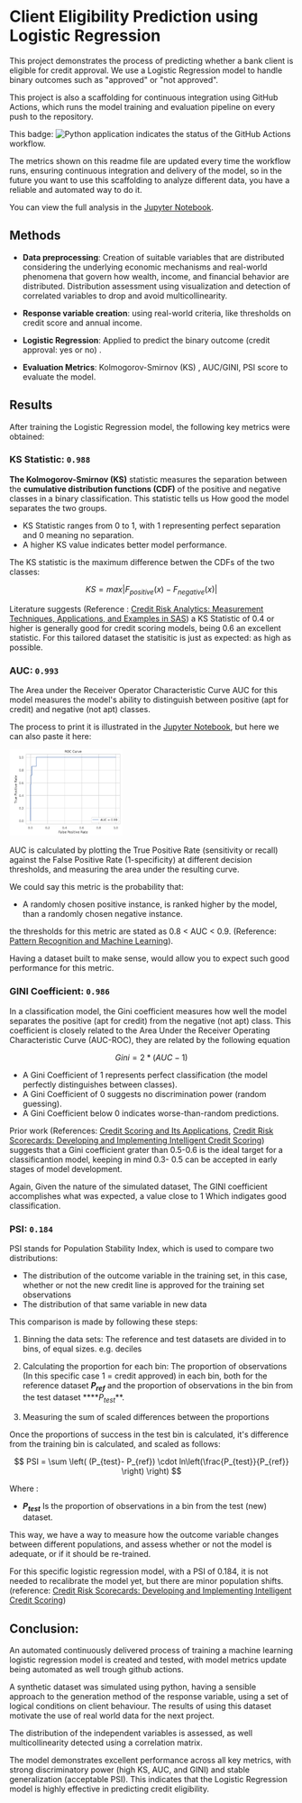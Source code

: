 



# Client Eligibility Prediction using Logistic Regression

This project demonstrates the process of predicting whether a bank client is eligible for credit approval. We use a Logistic Regression model to handle binary outcomes such as "approved" or "not approved".

This project is also a scaffolding for continuous integration using GitHub Actions, which runs the model training and evaluation pipeline on every push to the repository.

This badge: ![Python application](https://github.com/afbeltranr/ml-credit-elegibility/workflows/Python%20application/badge.svg) indicates the status of the GitHub Actions workflow.

The metrics shown on this readme file are updated every time the workflow runs, ensuring continuous integration and delivery of the model, so in the future you want to use this scaffolding to analyze different data, you have a reliable and automated way to do it.

You can view the full analysis in the [Jupyter Notebook](./credit_elegibility_logreg.ipynb).

## Methods
- **Data preprocessing**: Creation of suitable variables that are distributed considering the underlying economic mechanisms and real-world phenomena that govern how wealth, income, and financial behavior are distributed. Distribution assessment using visualization and detection of correlated variables to drop and avoid multicollinearity.

-  **Response variable creation**: using real-world criteria, like thresholds on credit score and annual income.
- **Logistic Regression**: Applied to predict the binary outcome (credit approval: yes or no) .
- **Evaluation Metrics**: Kolmogorov-Smirnov (KS) , AUC/GINI, PSI score to evaluate the model.

## Results

After training the Logistic Regression model, the following key metrics were obtained:

### **KS Statistic**: `0.988`

**The Kolmogorov-Smirnov (KS)** statistic measures the separation between the **cumulative distribution functions (CDF)** of the positive and negative classes in a binary classification. This statistic tells us How good the model separates the two groups.

* KS Statistic ranges from 0 to 1, with 1 representing perfect separation and 0 meaning no separation.
* A higher KS value indicates better model performance.

The KS statistic is the maximum difference betwen the CDFs of the two classes:

$$
KS = max | F_{positive}(x) - F_{negative} (x) |
$$

Literature suggests (Reference : [Credit Risk Analytics: Measurement Techniques, Applications, and Examples in SAS](https://www.wiley.com/en-us/Credit+Risk+Analytics%3A+Measurement+Techniques%2C+Applications%2C+and+Examples+in+SAS-p-9781119143987)) a KS Statistic of 0.4 or higher is generally good for credit scoring models, being 0.6 an excellent statistic. For this tailored dataset the statisitic is just as expected: as high as possible. 

### **AUC**: `0.993`

The Area under the Receiver Operator Characteristic Curve AUC for this model measures the model's ability to distinguish between positive (apt for credit) and negative (not apt) classes.

The process to print it is illustrated in the [Jupyter Notebook](./credit_elegibility_logreg.ipynb), but here we can also paste it here:

<img src="ROCcurve.png" alt="ROC curve" width="200" class="center"/>


AUC is calculated by plotting the True Positive Rate (sensitivity or recall) against the False Positive Rate (1-specificity) at different decision thresholds, and measuring the area under the resulting curve. 

We could say this metric is the probability that:

- A randomly chosen positive instance, is ranked higher by the model, than a randomly chosen negative instance.

the thresholds for this metric are stated as 0.8 < AUC < 0.9. (Reference: [Pattern Recognition and Machine Learning](https://link.springer.com/book/9780387310732)). 

 Having a dataset built to make sense, would allow you to expect such good performance for this metric. 

### **GINI Coefficient**: `0.986`

In a classification model, the Gini coefficient measures how well the model separates the positive (apt for credit) from the negative (not apt) class. This coefficient is closely related to the Area Under the Receiver Operating Characteristic Curve (AUC-ROC), they are related by the following equation

$$
Gini  = 2 * (AUC-1)
$$

* A Gini Coefficient of 1 represents perfect classification (the model perfectly distinguishes between classes).
* A Gini Coefficient of 0 suggests no discrimination power (random guessing).
* A Gini Coefficient below 0 indicates worse-than-random predictions.

Prior work (References: [Credit Scoring and Its Applications](https://epubs.siam.org/doi/book/10.1137/1.9781611974560), [Credit Risk Scorecards: Developing and Implementing Intelligent Credit Scoring](https://www.wiley.com/en-us/Credit+Risk+Scorecards%3A+Developing+and+Implementing+Intelligent+Credit+Scoring-p-9781119201731)) suggests  that a Gini coefficient grater than 0.5-0.6 is the ideal target for a classificantion model, keeping in mind 0.3- 0.5 can be accepted in early stages of model development. 

Again, Given the nature of the simulated dataset, The GINI coefficient accomplishes what was expected, a value close to 1 Which indigates good classification. 

### **PSI**: `0.184`

  PSI stands for Population Stability Index, which is used to compare two distributions:

  - The distribution of the outcome variable in the training set, in this case, whether or not the new credit line is approved for the training set observations
  - The distribution of that same variable in new data

This comparison is made by following these steps:

1. Binning the data sets: 
 The reference and test datasets are divided in to bins, of equal sizes. e.g. deciles

2. Calculating the proportion for each bin:
  The proportion of observations (In this specific case 1 = credit approved) in each bin, both for the reference dataset **$P_{ref}$** and the proportion of observations in the bin from the test dataset ****$P_{test}$**.

3. Measuring the sum of scaled differences between the proportions

Once the proportions of success in the test bin is calculated, it's difference from the training bin is calculated, and scaled as follows:

$$
PSI =  \sum \left( (P_{test}- P_{ref}) \cdot ln\left(\frac{P_{test}}{P_{ref}}     \right)         \right)
$$

Where : 
- **$P_{test}$** Is the proportion of observations in a bin from the test (new) dataset.

This way, we have a way to measure how the outcome variable changes between different populations, and assess whether or not the model is adequate, or if it should be re-trained. 

For this specific logistic regression model, with a PSI of 0.184, it is not needed to recalibrate the model yet, but there are minor population shifts. (reference: [Credit Risk Scorecards: Developing and Implementing Intelligent Credit Scoring](https://www.wiley.com/en-us/Credit+Risk+Scorecards%3A+Developing+and+Implementing+Intelligent+Credit+Scoring-p-9781119201731))
 
## Conclusion:

An automated continuously delivered process of training a machine learning logistic regression model is created and tested, with model metrics update being automated as well trough github actions. 

A synthetic dataset was simulated using python, having a sensible approach to the generation method of the response variable, using a set of logical conditions on client behaviour. The results of using this dataset motivate the use of real world data for the next project.

The distribution of the independent variables is assessed, as well multicollinearity detected using a correlation matrix.

The model demonstrates excellent performance across all key metrics, with strong discriminatory power (high KS, AUC, and GINI) and stable generalization (acceptable PSI). This indicates that the Logistic Regression model is highly effective in predicting credit eligibility.
